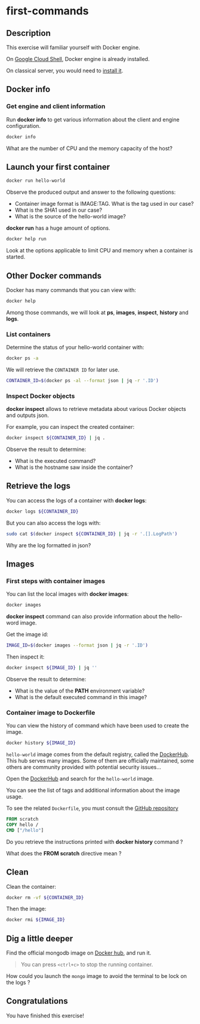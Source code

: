# first-commands

<walkthrough-tutorial-duration duration="25.0"></walkthrough-tutorial-duration>

## Description

This exercise will familiar yourself with Docker engine.

On [Google Cloud Shell](https://cloud.google.com/shell), Docker engine is already installed.

On classical server, you would need to [install it](https://docs.docker.com/engine/install/).

## Docker info

### Get engine and client information

Run **docker info** to get various information about the client and engine configuration.

```sh
docker info
```

What are the number of CPU and the memory capacity of the host?

## Launch your first container

```sh
docker run hello-world
```

Observe the produced output and answer to the following questions:

* Container image format is IMAGE:TAG. What is the tag used in our case?
* What is the SHA1 used in our case?
* What is the source of the hello-world image?

**docker run** has a huge amount of options.

```sh
docker help run
```

Look at the  options applicable to limit CPU and memory when a container is started.

## Other Docker commands

Docker has many commands that you can view with:

```sh
docker help
```

Among those commands, we will look at **ps**, **images**, **inspect**, **history** and **logs**.

### List containers

Determine the status of your hello-world container with:

```sh
docker ps -a
```

We will retrieve the `CONTAINER ID` for later use.

```sh
CONTAINER_ID=$(docker ps -al --format json | jq -r '.ID')
```

### Inspect Docker objects

**docker inspect** allows to retrieve metadata about various Docker objects and outputs json.

For example, you can inspect the created container:

```sh
docker inspect ${CONTAINER_ID} | jq .
```

Observe the result to determine:
* What is the executed command?
* What is the hostname saw inside the container?

## Retrieve the logs

You can access the logs of a container with **docker logs**:

```sh
docker logs ${CONTAINER_ID}
```

But you can also access the logs with:

```sh
sudo cat $(docker inspect ${CONTAINER_ID} | jq -r '.[].LogPath')
```

Why are the log formatted in json?

## Images

### First steps with container images

You can list the local images with **docker images**:

```sh
docker images
```

**docker inspect** command can also provide information about the hello-word image.

Get the image id:

```sh
IMAGE_ID=$(docker images --format json | jq -r '.ID')
```

Then inspect it:

```sh
docker inspect ${IMAGE_ID} | jq ''
```

Observe the result to determine:
* What is the value of the **PATH** environment variable?
* What is the default executed command in this image?

### Container image to Dockerfile

You can view the history of command which have been used to create the image.

```sh
docker history ${IMAGE_ID}
```

`hello-world` image comes from the default registry, called  the [DockerHub](https://hub.docker.com/). 
This hub serves many images. Some of them are officially maintained, some others are community provided 
with potential security issues...

Open the [DockerHub](https://hub.docker.com/) and search for the `hello-world` image.

You can see the list of tags and additional information about the image usage.

To see the related `Dockerfile`, you must consult the 
[GitHub repository](https://github.com/docker-library/hello-world/blob/master/amd64/hello-world/Dockerfile)

```Dockerfile
FROM scratch
COPY hello /
CMD ["/hello"]
```

Do you retrieve the instructions printed with **docker history** command ?

What does the **FROM scratch** directive mean ?

## Clean

Clean the container:
```sh
docker rm -vf ${CONTAINER_ID}
```

Then the image:

```sh
docker rmi ${IMAGE_ID}
```

## Dig a little deeper

Find the official mongodb image on [Docker hub](https://hub.docker.com/search?q=mongodb), and run it.

> You can press `<ctrl+c>` to stop the running container.

How could you launch the `mongo` image to avoid the terminal to be lock on the logs ?

## Congratulations

You have finished this exercise!

<walkthrough-conclusion-trophy></walkthrough-conclusion-trophy>
